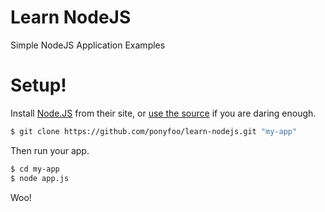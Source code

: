 Learn NodeJS
============

Simple NodeJS Application Examples


# Setup!

Install [Node.JS](http://nodejs.org/) from their site, or [use the source](http://howtonode.org/how-to-install-nodejs) if you are daring enough.

```bash
$ git clone https://github.com/ponyfoo/learn-nodejs.git "my-app"
```

Then run your app.

```bash
$ cd my-app
$ node app.js
```

Woo!
